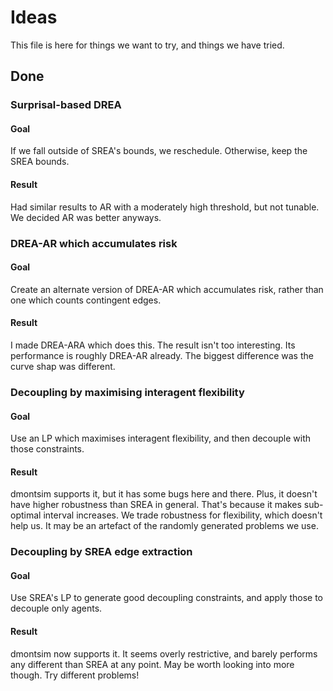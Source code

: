 # Ideas

This file is here for things we want to try, and things we have tried.

## Done

### Surprisal-based DREA
#### Goal
If we fall outside of SREA's bounds, we reschedule. Otherwise, keep the SREA
bounds.
#### Result
Had similar results to AR with a moderately high threshold, but not tunable. We
decided AR was better anyways.

### DREA-AR which accumulates risk
#### Goal
Create an alternate version of DREA-AR which accumulates risk, rather than one
which counts contingent edges.
#### Result
I made DREA-ARA which does this. The result isn't too interesting. Its
performance is roughly DREA-AR already. The biggest difference was the curve
shap was different.

### Decoupling by maximising interagent flexibility
#### Goal
Use an LP which maximises interagent flexibility, and then decouple with those
constraints.
#### Result
dmontsim supports it, but it has some bugs here and there. Plus, it doesn't
have higher robustness than SREA in general. That's because it makes
sub-optimal interval increases. We trade robustness for flexibility, which
doesn't help us. It may be an artefact of the randomly generated problems we
use.

### Decoupling by SREA edge extraction
#### Goal
Use SREA's LP to generate good decoupling constraints, and apply those to
decouple only agents.
#### Result
dmontsim now supports it. It seems overly restrictive, and barely performs any
different than SREA at any point. May be worth looking into more though. Try
different problems!

